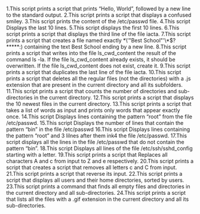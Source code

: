 1.This script prints a script that prints “Hello, World”, followed by a new line to the standard output.
2.This script prints a script that displays a confused smiley.
3.This script prints the content of the /etc/passwd file.
4.This script Displays the last 10 lines.
5.This script displays the first 10 lines.
6.This script prints a script that displays the third line of the file iacta.
7.This script prints a script that creates a file named exactly \*\\'"Best School"\'\\*$\?\*\*\*\*\*:) containing the text Best School ending by a new line.
8.This script prints a script  that writes into the file ls_cwd_content the result of the command ls -la. If the file ls_cwd_content already exists, it should be overwritten. If the file ls_cwd_content does not exist, create it.
9.This script prints a script that duplicates the last line of the file iacta.
10.This script prints a script that deletes all the regular files (not the directories) with a .js extension that are present in the current directory and all its subfolders.
11.This script prints a script that counts the number of directories and sub-directories in the current directory.
12.This script prints a script that displays the 10 newest files in the current directory.
13.This script prints a script that takes a list of words as input and prints only words that appear exactly once.
14.This script Displays lines containing the pattern “root” from the file /etc/passwd.
15.This script Displays the number of lines that contain the pattern “bin” in the file /etc/passwd
16.This script Displays lines containing the pattern “root” and 3 lilnes after them ink4 the file /etc/passwd.
17.This script displays all the lines in the file /etc/passwd that do not contain the pattern “bin”.
18.This script Displays all lines of the file /etc/ssh/sshd_config starting with a letter.
19.This script prints a script that Replaces all characters A and c from input to Z and e respectively.
20.This script prints a script that creates  a script that removes all letters c and C from input.
21.This script prints a script that reverse its input.
22.This script prints a script that displays all users and their home directories, sorted by users.
23.This script prints a command that finds all empty files and directories in the current directory and all sub-directories.
24.This script prints a  script that lists all the files with a .gif extension in the current directory and all its sub-directories.


